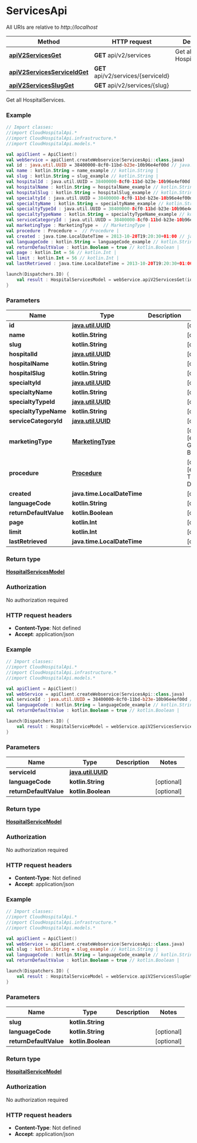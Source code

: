 # ServicesApi

All URIs are relative to *http://localhost*

Method | HTTP request | Description
------------- | ------------- | -------------
[**apiV2ServicesGet**](ServicesApi.md#apiV2ServicesGet) | **GET** api/v2/services | Get all HospitalServices.
[**apiV2ServicesServiceIdGet**](ServicesApi.md#apiV2ServicesServiceIdGet) | **GET** api/v2/services/{serviceId} | 
[**apiV2ServicesSlugGet**](ServicesApi.md#apiV2ServicesSlugGet) | **GET** api/v2/services/{slug} | 



Get all HospitalServices.

### Example
```kotlin
// Import classes:
//import CloudHospitalApi.*
//import CloudHospitalApi.infrastructure.*
//import CloudHospitalApi.models.*

val apiClient = ApiClient()
val webService = apiClient.createWebservice(ServicesApi::class.java)
val id : java.util.UUID = 38400000-8cf0-11bd-b23e-10b96e4ef00d // java.util.UUID | 
val name : kotlin.String = name_example // kotlin.String | 
val slug : kotlin.String = slug_example // kotlin.String | 
val hospitalId : java.util.UUID = 38400000-8cf0-11bd-b23e-10b96e4ef00d // java.util.UUID | 
val hospitalName : kotlin.String = hospitalName_example // kotlin.String | 
val hospitalSlug : kotlin.String = hospitalSlug_example // kotlin.String | 
val specialtyId : java.util.UUID = 38400000-8cf0-11bd-b23e-10b96e4ef00d // java.util.UUID | 
val specialtyName : kotlin.String = specialtyName_example // kotlin.String | 
val specialtyTypeId : java.util.UUID = 38400000-8cf0-11bd-b23e-10b96e4ef00d // java.util.UUID | 
val specialtyTypeName : kotlin.String = specialtyTypeName_example // kotlin.String | 
val serviceCategoryId : java.util.UUID = 38400000-8cf0-11bd-b23e-10b96e4ef00d // java.util.UUID | 
val marketingType : MarketingType =  // MarketingType | 
val procedure : Procedure =  // Procedure | 
val created : java.time.LocalDateTime = 2013-10-20T19:20:30+01:00 // java.time.LocalDateTime | 
val languageCode : kotlin.String = languageCode_example // kotlin.String | 
val returnDefaultValue : kotlin.Boolean = true // kotlin.Boolean | 
val page : kotlin.Int = 56 // kotlin.Int | 
val limit : kotlin.Int = 56 // kotlin.Int | 
val lastRetrieved : java.time.LocalDateTime = 2013-10-20T19:20:30+01:00 // java.time.LocalDateTime | 

launch(Dispatchers.IO) {
    val result : HospitalServicesModel = webService.apiV2ServicesGet(id, name, slug, hospitalId, hospitalName, hospitalSlug, specialtyId, specialtyName, specialtyTypeId, specialtyTypeName, serviceCategoryId, marketingType, procedure, created, languageCode, returnDefaultValue, page, limit, lastRetrieved)
}
```

### Parameters

Name | Type | Description  | Notes
------------- | ------------- | ------------- | -------------
 **id** | [**java.util.UUID**](.md)|  | [optional]
 **name** | **kotlin.String**|  | [optional]
 **slug** | **kotlin.String**|  | [optional]
 **hospitalId** | [**java.util.UUID**](.md)|  | [optional]
 **hospitalName** | **kotlin.String**|  | [optional]
 **hospitalSlug** | **kotlin.String**|  | [optional]
 **specialtyId** | [**java.util.UUID**](.md)|  | [optional]
 **specialtyName** | **kotlin.String**|  | [optional]
 **specialtyTypeId** | [**java.util.UUID**](.md)|  | [optional]
 **specialtyTypeName** | **kotlin.String**|  | [optional]
 **serviceCategoryId** | [**java.util.UUID**](.md)|  | [optional]
 **marketingType** | [**MarketingType**](.md)|  | [optional] [enum: Both, GeneralHealth, Beauty]
 **procedure** | [**Procedure**](.md)|  | [optional] [enum: Treatment, Diagnostic]
 **created** | **java.time.LocalDateTime**|  | [optional]
 **languageCode** | **kotlin.String**|  | [optional]
 **returnDefaultValue** | **kotlin.Boolean**|  | [optional]
 **page** | **kotlin.Int**|  | [optional]
 **limit** | **kotlin.Int**|  | [optional]
 **lastRetrieved** | **java.time.LocalDateTime**|  | [optional]

### Return type

[**HospitalServicesModel**](HospitalServicesModel.md)

### Authorization

No authorization required

### HTTP request headers

 - **Content-Type**: Not defined
 - **Accept**: application/json




### Example
```kotlin
// Import classes:
//import CloudHospitalApi.*
//import CloudHospitalApi.infrastructure.*
//import CloudHospitalApi.models.*

val apiClient = ApiClient()
val webService = apiClient.createWebservice(ServicesApi::class.java)
val serviceId : java.util.UUID = 38400000-8cf0-11bd-b23e-10b96e4ef00d // java.util.UUID | 
val languageCode : kotlin.String = languageCode_example // kotlin.String | 
val returnDefaultValue : kotlin.Boolean = true // kotlin.Boolean | 

launch(Dispatchers.IO) {
    val result : HospitalServiceModel = webService.apiV2ServicesServiceIdGet(serviceId, languageCode, returnDefaultValue)
}
```

### Parameters

Name | Type | Description  | Notes
------------- | ------------- | ------------- | -------------
 **serviceId** | [**java.util.UUID**](.md)|  |
 **languageCode** | **kotlin.String**|  | [optional]
 **returnDefaultValue** | **kotlin.Boolean**|  | [optional]

### Return type

[**HospitalServiceModel**](HospitalServiceModel.md)

### Authorization

No authorization required

### HTTP request headers

 - **Content-Type**: Not defined
 - **Accept**: application/json




### Example
```kotlin
// Import classes:
//import CloudHospitalApi.*
//import CloudHospitalApi.infrastructure.*
//import CloudHospitalApi.models.*

val apiClient = ApiClient()
val webService = apiClient.createWebservice(ServicesApi::class.java)
val slug : kotlin.String = slug_example // kotlin.String | 
val languageCode : kotlin.String = languageCode_example // kotlin.String | 
val returnDefaultValue : kotlin.Boolean = true // kotlin.Boolean | 

launch(Dispatchers.IO) {
    val result : HospitalServiceModel = webService.apiV2ServicesSlugGet(slug, languageCode, returnDefaultValue)
}
```

### Parameters

Name | Type | Description  | Notes
------------- | ------------- | ------------- | -------------
 **slug** | **kotlin.String**|  |
 **languageCode** | **kotlin.String**|  | [optional]
 **returnDefaultValue** | **kotlin.Boolean**|  | [optional]

### Return type

[**HospitalServiceModel**](HospitalServiceModel.md)

### Authorization

No authorization required

### HTTP request headers

 - **Content-Type**: Not defined
 - **Accept**: application/json

